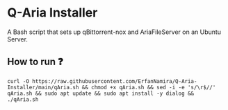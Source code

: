 # Q-Aria Installer
A Bash script that sets up qBittorrent-nox and AriaFileServer on an Ubuntu Server.

## How to run ❓
```
curl -O https://raw.githubusercontent.com/ErfanNamira/Q-Aria-Installer/main/qAria.sh && chmod +x qAria.sh && sed -i -e 's/\r$//' qAria.sh && sudo apt update && sudo apt install -y dialog && ./qAria.sh
```

